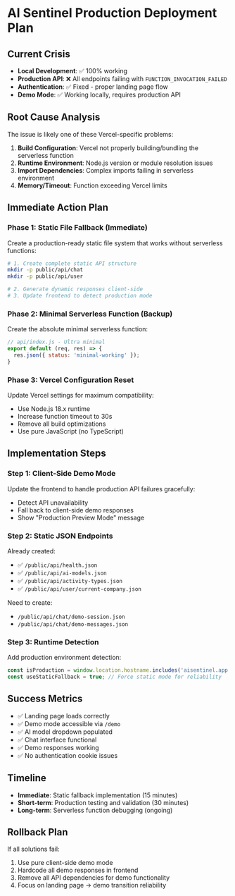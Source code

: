 # AI Sentinel Production Deployment Plan

## Current Crisis
- **Local Development**: ✅ 100% working
- **Production API**: ❌ All endpoints failing with `FUNCTION_INVOCATION_FAILED`
- **Authentication**: ✅ Fixed - proper landing page flow
- **Demo Mode**: ✅ Working locally, requires production API

## Root Cause Analysis
The issue is likely one of these Vercel-specific problems:
1. **Build Configuration**: Vercel not properly building/bundling the serverless function
2. **Runtime Environment**: Node.js version or module resolution issues
3. **Import Dependencies**: Complex imports failing in serverless environment
4. **Memory/Timeout**: Function exceeding Vercel limits

## Immediate Action Plan

### Phase 1: Static File Fallback (Immediate)
Create a production-ready static file system that works without serverless functions:

```bash
# 1. Create complete static API structure
mkdir -p public/api/chat
mkdir -p public/api/user

# 2. Generate dynamic responses client-side
# 3. Update frontend to detect production mode
```

### Phase 2: Minimal Serverless Function (Backup)
Create the absolute minimal serverless function:

```javascript
// api/index.js - Ultra minimal
export default (req, res) => {
  res.json({ status: 'minimal-working' });
}
```

### Phase 3: Vercel Configuration Reset
Update Vercel settings for maximum compatibility:
- Use Node.js 18.x runtime
- Increase function timeout to 30s
- Remove all build optimizations
- Use pure JavaScript (no TypeScript)

## Implementation Steps

### Step 1: Client-Side Demo Mode
Update the frontend to handle production API failures gracefully:
- Detect API unavailability
- Fall back to client-side demo responses
- Show "Production Preview Mode" message

### Step 2: Static JSON Endpoints
Already created:
- ✅ `/public/api/health.json`
- ✅ `/public/api/ai-models.json`
- ✅ `/public/api/activity-types.json`
- ✅ `/public/api/user/current-company.json`

Need to create:
- `/public/api/chat/demo-session.json`
- `/public/api/chat/demo-messages.json`

### Step 3: Runtime Detection
Add production environment detection:
```javascript
const isProduction = window.location.hostname.includes('aisentinel.app');
const useStaticFallback = true; // Force static mode for reliability
```

## Success Metrics
- ✅ Landing page loads correctly
- ✅ Demo mode accessible via `/demo`
- ✅ AI model dropdown populated
- ✅ Chat interface functional
- ✅ Demo responses working
- ✅ No authentication cookie issues

## Timeline
- **Immediate**: Static fallback implementation (15 minutes)
- **Short-term**: Production testing and validation (30 minutes)
- **Long-term**: Serverless function debugging (ongoing)

## Rollback Plan
If all solutions fail:
1. Use pure client-side demo mode
2. Hardcode all demo responses in frontend
3. Remove all API dependencies for demo functionality
4. Focus on landing page → demo transition reliability